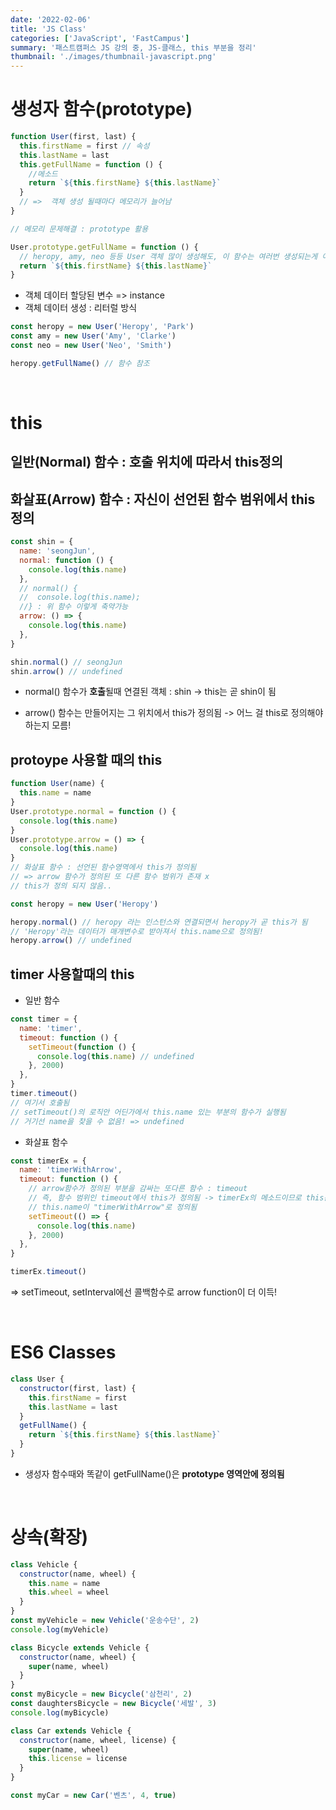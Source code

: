 ```yaml
---
date: '2022-02-06'
title: 'JS Class'
categories: ['JavaScript', 'FastCampus']
summary: '패스트캠퍼스 JS 강의 중, JS-클래스, this 부분을 정리'
thumbnail: './images/thumbnail-javascript.png'
---
```


# 생성자 함수(prototype)

```js
function User(first, last) {
  this.firstName = first // 속성
  this.lastName = last
  this.getFullName = function () {
    //메소드
    return `${this.firstName} ${this.lastName}`
  }
  // =>  객체 생성 될때마다 메모리가 늘어남
}

// 메모리 문제해결 : prototype 활용

User.prototype.getFullName = function () {
  // heropy, amy, neo 등등 User 객체 많이 생성해도, 이 함수는 여러번 생성되는게 아니라 '참조'만 됨! 메모리 관리 더 효율적
  return `${this.firstName} ${this.lastName}`
}
```

- 객체 데이터 할당된 변수 => instance
- 객체 데이터 생성 : 리터럴 방식

```js
const heropy = new User('Heropy', 'Park')
const amy = new User('Amy', 'Clarke')
const neo = new User('Neo', 'Smith')

heropy.getFullName() // 함수 참조
```

<br>

# this

## 일반(Normal) 함수 : 호출 위치에 따라서 this정의

## 화살표(Arrow) 함수 : 자신이 선언된 함수 범위에서 this 정의

```js
const shin = {
  name: 'seongJun',
  normal: function () {
    console.log(this.name)
  },
  // normal() {
  //  console.log(this.name);
  //} : 위 함수 이렇게 축약가능
  arrow: () => {
    console.log(this.name)
  },
}

shin.normal() // seongJun
shin.arrow() // undefined
```

- normal() 함수가 **호출**될때 연결된 객체 : shin -> this는 곧 shin이 됨

- arrow() 함수는 만들어지는 그 위치에서 this가 정의됨 -> 어느 걸 this로 정의해야하는지 모름!

## protoype 사용할 때의 this

```js
function User(name) {
  this.name = name
}
User.prototype.normal = function () {
  console.log(this.name)
}
User.prototype.arrow = () => {
  console.log(this.name)
}
// 화살표 함수 : 선언된 함수영역에서 this가 정의됨
// => arrow 함수가 정의된 또 다른 함수 범위가 존재 x
// this가 정의 되지 않음..

const heropy = new User('Heropy')

heropy.normal() // heropy 라는 인스턴스와 연결되면서 heropy가 곧 this가 됨
// 'Heropy'라는 데이터가 매개변수로 받아져서 this.name으로 정의됨!
heropy.arrow() // undefined
```

## timer 사용할때의 this

- 일반 함수

```js
const timer = {
  name: 'timer',
  timeout: function () {
    setTimeout(function () {
      console.log(this.name) // undefined
    }, 2000)
  },
}
timer.timeout()
// 여기서 호출됨
// setTimeout()의 로직안 어딘가에서 this.name 있는 부분의 함수가 실행됨
// 거기선 name을 찾을 수 없음! => undefined
```

- 화살표 함수

```js
const timerEx = {
  name: 'timerWithArrow',
  timeout: function () {
    // arrow함수가 정의된 부분을 감싸는 또다른 함수 : timeout
    // 즉, 함수 범위인 timeout에서 this가 정의됨 -> timerEx의 메소드이므로 this는 timerEx 객체를 가리키게 됨
    // this.name이 "timerWithArrow"로 정의됨
    setTimeout(() => {
      console.log(this.name)
    }, 2000)
  },
}

timerEx.timeout()
```

=> setTimeout, setInterval에선 콜백함수로 arrow function이 더 이득!

<br>

# ES6 Classes

```js
class User {
  constructor(first, last) {
    this.firstName = first
    this.lastName = last
  }
  getFullName() {
    return `${this.firstName} ${this.lastName}`
  }
}
```

- 생성자 함수때와 똑같이 getFullName()은 **prototype 영역안에 정의됨**

<br>

# 상속(확장)

```js
class Vehicle {
  constructor(name, wheel) {
    this.name = name
    this.wheel = wheel
  }
}
const myVehicle = new Vehicle('운송수단', 2)
console.log(myVehicle)

class Bicycle extends Vehicle {
  constructor(name, wheel) {
    super(name, wheel)
  }
}
const myBicycle = new Bicycle('삼천리', 2)
const daughtersBicycle = new Bicycle('세발', 3)
console.log(myBicycle)

class Car extends Vehicle {
  constructor(name, wheel, license) {
    super(name, wheel)
    this.license = license
  }
}

const myCar = new Car('벤츠', 4, true)
```
